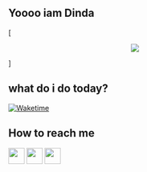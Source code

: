 ## Yoooo iam Dinda
[<p align="center"><a href="https://github.com/dindascape"><img src="https://github-readme-stats.vercel.app/api?username=dindascape&show_icons=true&theme=monokai"></a></p>]


## what do i do today?
[![Waketime](https://github-readme-stats.vercel.app/api/wakatime?username=dindascape&theme=dracula)](https://github.com/dindascape)

## How to reach me
[<img src="https://www.vectorlogo.zone/logos/twitter/twitter-tile.svg" width="32">](https://twitter.com/dindascape)
[<img src="https://www.vectorlogo.zone/logos/instagram/instagram-tile.svg" width="32">](https://www.instagram.com/iamurexitliquidity)
[<img src="https://www.vectorlogo.zone/logos/telegram/telegram-tile.svg" width="32">](http://t.me/letsmakecandy)

